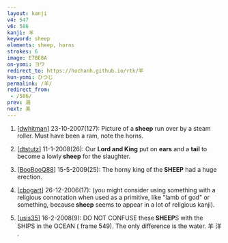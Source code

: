 ```yaml
---
layout: kanji
v4: 547
v6: 586
kanji: 羊
keyword: sheep
elements: sheep, horns
strokes: 6
image: E7BE8A
on-yomi: ヨウ
redirect_to: https://hochanh.github.io/rtk/羊
kun-yomi: ひつじ
permalink: /羊/
redirect_from:
 - /586/
prev: 湯
next: 美
---
```


1) [<a href="http://kanji.koohii.com/profile/dwhitman">dwhitman</a>] 23-10-2007(127): Picture of a<strong> sheep</strong> run over by a steam roller. Must have been a ram, note the horns.

2) [<a href="http://kanji.koohii.com/profile/dtstutz">dtstutz</a>] 11-1-2008(26): Our <strong>Lord and King</strong> put on <strong>ears</strong> and a <strong>tail</strong> to become a lowly<strong> sheep</strong> for the slaughter.

3) [<a href="http://kanji.koohii.com/profile/BooBooQ88">BooBooQ88</a>] 15-5-2009(25): The horny king of the<strong> SHEEP</strong> had a huge erection.

4) [<a href="http://kanji.koohii.com/profile/cbogart">cbogart</a>] 26-12-2006(17): (you might consider using something with a religious connotation when used as a primitive, like &quot;lamb of god&quot; or something, because<strong> sheep</strong> seems to appear in a lot of religious kanji).

5) [<a href="http://kanji.koohii.com/profile/usis35">usis35</a>] 16-2-2008(9): DO NOT CONFUSE these<strong> SHEEP</strong>S with the SHIPS in the OCEAN ( frame 549). The only difference is the water. 羊 洋 .

